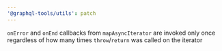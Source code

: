 ```yaml
---
'@graphql-tools/utils': patch
---
```


`onError` and `onEnd` callbacks from `mapAsyncIterator` are invoked only once regardless of how many
times `throw`/`return` was called on the iterator
